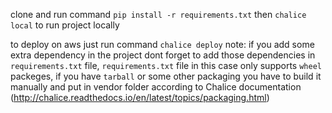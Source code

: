 clone and run command `pip install -r requirements.txt` then `chalice local` to run project locally


to deploy on aws just run command `chalice deploy`
note: if you add some extra dependency in the project dont forget to add those dependencies in `requirements.txt` file,
`requirements.txt` file in this case only supports `wheel` packeges, if you have `tarball` or some other packaging you have to build it manually and put in vendor folder according to Chalice documentation (http://chalice.readthedocs.io/en/latest/topics/packaging.html)